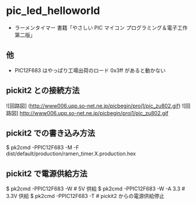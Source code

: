 pic_led_helloworld
==================
- ラーメンタイマー
 書籍「やさしい PIC マイコン プログラミング＆電子工作 第二版」


他
--
- PIC12F683 はやっぱり工場出荷のロード 0x3ff があると動かない


pickit2 との接続方法
--------------------
![回路図] (http://www006.upp.so-net.ne.jp/picbegin/proj1/pic_zu802.gif)
![回路図] http://www006.upp.so-net.ne.jp/picbegin/proj1/pic_zu802.gif

pickit2 での書き込み方法
------------------------
$ pk2cmd -PPIC12F683 -M -F dist/default/production/ramen_timer.X.production.hex


pickit2 で電源供給方法
----------------------
$ pk2cmd -PPIC12F683 -W         # 5V 供給
$ pk2cmd -PPIC12F683 -W -A 3.3  # 3.3V 供給
$ pk2cmd -PPIC12F683 -T         # pickit2 からの電源供給停止
